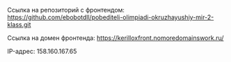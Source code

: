 Ссылка на репозиторий с фронтендом: https://github.com/ebobotdll/pobediteli-olimpiadi-okruzhayushiy-mir-2-klass.git

Ссылка на домен фронтенда: https://kerilloxfront.nomoredomainswork.ru/

IP-адрес: 158.160.167.65